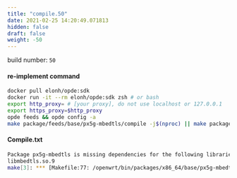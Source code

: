 ```yaml
---
title: "compile.50"
date: 2021-02-25 14:20:49.071813
hidden: false
draft: false
weight: -50
---
```


build number: `50`

#### re-implement command 

```bash
docker pull elonh/opde:sdk
docker run -it --rm elonh/opde:sdk zsh # or bash
export http_proxy= # [your proxy], do not use localhost or 127.0.0.1
export https_proxy=$http_proxy
opde feeds && opde config -a
make package/feeds/base/px5g-mbedtls/compile -j$(nproc) || make package/feeds/base/px5g-mbedtls/compile V=s
```

#### Compile.txt

``` bash
Package px5g-mbedtls is missing dependencies for the following libraries:
libmbedtls.so.9
make[3]: *** [Makefile:77: /openwrt/bin/packages/x86_64/base/px5g-mbedtls_9_x86_64.ipk] Error 1
```
